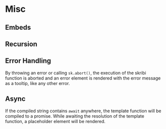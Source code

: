 # Misc

## Embeds



## Recursion



## Error Handling

By throwing an error or calling `sk.abort()`, the execution of the skribi function is aborted and an error element is rendered with the error message as a tooltip, like any other error.

## Async

If the compiled string contains `await` anywhere, the template function will be compiled to a promise. While awaiting the resolution of the template function, a placeholder element will be rendered.